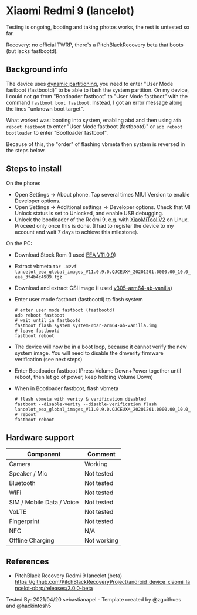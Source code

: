 # Xiaomi Redmi 9 (lancelot)

Testing is ongoing, booting and taking photos works, the rest is untested so far.

Recovery: no official TWRP, there's a PitchBlackRecovery beta that boots (but lacks fastbootd).

## Background info

The device uses [dynamic partitioning](https://source.android.com/devices/tech/ota/dynamic_partitions), you need to enter "User Mode fastboot (fastbootd)" to be able to flash the system partition. On my device, I could not go from "Bootloader fastboot" to "User Mode fastboot" with the command `fastboot boot fastboot`. Instead, I got an error message along the lines "unknown boot target".

What worked was: booting into system, enabling abd and then using `adb reboot fastboot` to enter "User Mode fastboot (fastbootd)" or `adb reboot bootloader` to enter "Bootloader fastboot".

Because of this, the "order" of flashing vbmeta then system is reversed in the steps below.

## Steps to install


On the phone:

* Open Settings → About phone.
  Tap several times MIUI Version to enable Developer options.
* Open Settings → Additional settings → Developer options.
  Check that MI Unlock status is set to Unlocked, and
  enable USB debugging.
* Unlock the bootloader of the Redmi 9, e.g. with [XiaoMiTool V2](https://www.xiaomitool.com/V2/) on Linux. Proceed only once this is done. (I had to register the device to my account and wait 7 days to achieve this milestone).


On the PC:

* Download Stock Rom (I used [EEA V11.0.9](https://bigota.d.miui.com/V11.0.9.0.QJCEUXM/lancelot_eea_global_images_V11.0.9.0.QJCEUXM_20201201.0000.00_10.0_eea_3f4b4c4909.tgz))

* Extract vbmeta `tar -xzvf lancelot_eea_global_images_V11.0.9.0.QJCEUXM_20201201.0000.00_10.0_eea_3f4b4c4909.tgz`

* Download and extract GSI image (I used [v305-arm64-ab-vanilla](https://github.com/phhusson/treble_experimentations/releases/download/v305/system-roar-arm64-ab-vanilla.img.xz))

* Enter user mode fastboot (fastbootd) to flash system

      # enter user mode fastboot (fastbootd)
      adb reboot fastboot
      # wait until in fastbootd
      fastboot flash system system-roar-arm64-ab-vanilla.img
      # leave fastbootd
      fastboot reboot

* The device will now be in a boot loop, because it cannot verify the new system image. You will need to disable the dmverity firmware verification (see next steps)

* Enter Bootloader fastboot (Press Volume Down+Power together until reboot, then let go of power, keep holding Volume Down)

* When in Bootloader fastboot, flash vbmeta

      # flash vbmeta with verity & verification disabled
      fastboot --disable-verity --disable-verification flash lancelot_eea_global_images_V11.0.9.0.QJCEUXM_20201201.0000.00_10.0_eea_3f4b4c4909/images/vbmeta     
      # reboot
      fastboot reboot


## Hardware support

| Component                 |      Comment                                              |
|---------------------------|-----------------------------------------------------------|
| Camera                    | Working                                                   |
| Speaker / Mic             |  Not tested                                                    |
| Bluetooth                 |  Not tested                                                    |
| WiFi                      |  Not tested                                                    |
| SIM / Mobile Data / Voice |  Not tested                                                    |
| VoLTE                     | Not tested                                                |
| Fingerprint               | Not tested                                                |
| NFC                       | N/A                                                       |
| Offline Charging          | Not working                                               |

## References

* PitchBlack Recovery Redmi 9 lancelot (beta) https://github.com/PitchBlackRecoveryProject/android_device_xiaomi_lancelot-pbrp/releases/3.0.0-beta

Tested By: 2021/04/20 sebastianapel - Template created by @zguithues and @hackintosh5